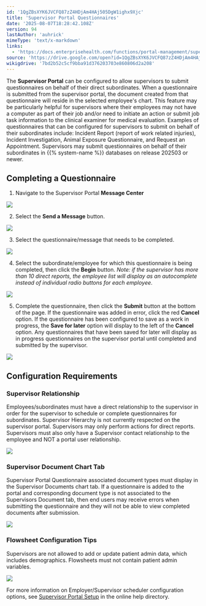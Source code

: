 ```yaml
---
id: '1QgZBsXYK6JVCFQ87zZ4HDjAm4HAj505DgW1ighx9Xjc'
title: 'Supervisor Portal Questionnaires'
date: '2025-08-07T18:28:42.108Z'
version: 94
lastAuthor: 'auhrick'
mimeType: 'text/x-markdown'
links:
  - 'https://docs.enterprisehealth.com/functions/portal-management/supervisor-portal-setup/'
source: 'https://drive.google.com/open?id=1QgZBsXYK6JVCFQ87zZ4HDjAm4HAj505DgW1ighx9Xjc'
wikigdrive: '7bd2b52c5cf9bba91d376203703e860806d2a208'
---
```

The **Supervisor Portal** can be configured to allow supervisors to submit questionnaires on behalf of their direct subordinates. When a questionnaire is submitted from the supervisor portal, the document created from that questionnaire will reside in the selected employee's chart. This feature may be particularly helpful for supervisors where their employees may not have a computer as part of their job and/or need to initiate an action or submit job task information to the clinical examiner for medical evaluation. Examples of questionnaires that can be configured for supervisors to submit on behalf of their subordinates include: Incident Report (report of work related injuries), Incident Investigation, Animal Exposure Questionnaire, and Request an Appointment. Supervisors may submit questionnaires on behalf of their subordinates in {{% system-name %}} databases on release 202503 or newer.

## Completing a Questionnaire

1. Navigate to the Supervisor Portal <strong>Message Center</strong>

![](../supervisor-portal-questionnaires.assets/237baffc363cecd4559e53df051b0600.png)

2. Select the <strong>Send a Message</strong> button.

![](../supervisor-portal-questionnaires.assets/7db8b1a96695de21da85f089d0a95182.png)

3. Select the questionnaire/message that needs to be completed.

![](../supervisor-portal-questionnaires.assets/f8bc2c0fef74161b1142eb2f3db85724.png)

4. Select the subordinate/employee for which this questionnaire is being completed, then click the <strong>Begin</strong> button. <em>Note: if the supervisor has more than 10 direct reports, the employee list will display as an autocomplete instead of individual radio buttons for each employee</em>.

![](../supervisor-portal-questionnaires.assets/b5e5779a48b0c810e66a98100731dd75.png)

5. Complete the questionnaire, then click the <strong>Submit</strong> button at the bottom of the page. If the questionnaire was added in error, click the red <strong>Cancel</strong> option. If the questionnaire has been configured to save as a work in progress, the <strong>Save for later</strong> option will display to the left of the <strong>Cancel</strong> option. Any questionnaires that have been saved for later will display as in progress questionnaires on the supervisor portal until completed and submitted by the supervisor.

![](../supervisor-portal-questionnaires.assets/1e0070b4ec4b969d07f3882d50fdb479.png)

## Configuration Requirements

### Supervisor Relationship

Employees/subordinates must have a direct relationship to the supervisor in order for the supervisor to schedule or complete questionnaires for subordinates. Supervisor Hierarchy is not currently respected on the supervisor portal. Supervisors may only perform actions for direct reports. Supervisors must also only have a Supervisor contact relationship to the employee and NOT a portal user relationship.

![](../supervisor-portal-questionnaires.assets/2220119649ac41c125e2f650d168e468.png)

### Supervisor Document Chart Tab

Supervisor Portal Questionnaire associated document types must display in the Supervisor Documents chart tab. If a questionnaire is added to the portal and corresponding document type is not associated to the Supervisors Document tab, then end users may receive errors when submitting the questionnaire and they will not be able to view completed documents after submission.

![](../supervisor-portal-questionnaires.assets/e9fc1130716d43aac6c4de7825c6c86e.png)

### Flowsheet Configuration Tips

Supervisors are not allowed to add or update patient admin data, which includes demographics. Flowsheets must not contain patient admin variables.

![](../supervisor-portal-questionnaires.assets/5409e698bbc631dda6ff75a8b39002c1.png)

For more information on Employer/Supervisor scheduler configuration options, see [Supervisor Portal Setup](https://docs.enterprisehealth.com/functions/portal-management/supervisor-portal-setup/) in the online help directory.
